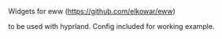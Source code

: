 Widgets for eww (https://github.com/elkowar/eww)

to be used with hyprland. Config included for working example.
